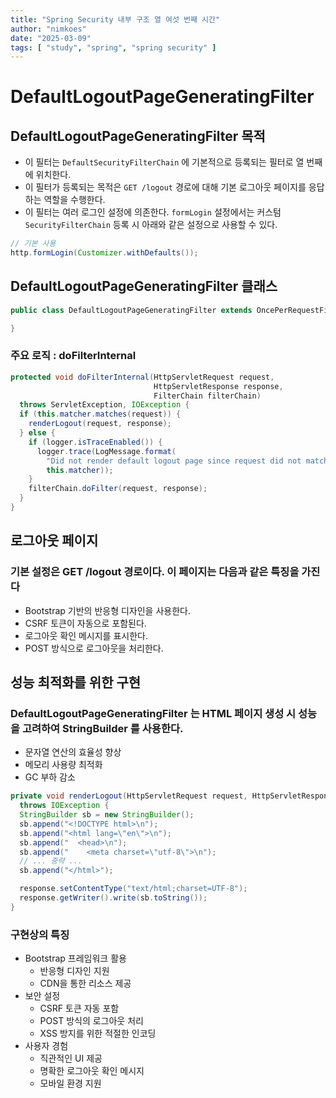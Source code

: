 ```yaml
---
title: "Spring Security 내부 구조 열 여섯 번째 시간"
author: "nimkoes"
date: "2025-03-09"
tags: [ "study", "spring", "spring security" ]
---
```


# DefaultLogoutPageGeneratingFilter

## DefaultLogoutPageGeneratingFilter 목적

- 이 필터는 `DefaultSecurityFilterChain` 에 기본적으로 등록되는 필터로 열 번째에 위치한다.
- 이 필터가 등록되는 목적은 `GET /logout` 경로에 대해 기본 로그아웃 페이지를 응답하는 역할을 수행한다.
- 이 필터는 여러 로그인 설정에 의존한다. `formLogin` 설정에서는 커스텀 `SecurityFilterChain` 등록 시 아래와 같은 설정으로 사용할 수 있다.

```java
// 기본 사용
http.formLogin(Customizer.withDefaults());
```

## DefaultLogoutPageGeneratingFilter 클래스

```java
public class DefaultLogoutPageGeneratingFilter extends OncePerRequestFilter {

}
```

### 주요 로직 : doFilterInternal

```java
protected void doFilterInternal(HttpServletRequest request,
                                HttpServletResponse response,
                                FilterChain filterChain)
  throws ServletException, IOException {
  if (this.matcher.matches(request)) {
    renderLogout(request, response);
  } else {
    if (logger.isTraceEnabled()) {
      logger.trace(LogMessage.format(
        "Did not render default logout page since request did not match [%s]",
        this.matcher));
    }
    filterChain.doFilter(request, response);
  }
}
```

## 로그아웃 페이지

### 기본 설정은 GET /logout 경로이다. 이 페이지는 다음과 같은 특징을 가진다

- Bootstrap 기반의 반응형 디자인을 사용한다.
- CSRF 토큰이 자동으로 포함된다.
- 로그아웃 확인 메시지를 표시한다.
- POST 방식으로 로그아웃을 처리한다.

## 성능 최적화를 위한 구현

### DefaultLogoutPageGeneratingFilter 는 HTML 페이지 생성 시 성능을 고려하여 StringBuilder 를 사용한다.

- 문자열 연산의 효율성 향상
- 메모리 사용량 최적화
- GC 부하 감소

```java
private void renderLogout(HttpServletRequest request, HttpServletResponse response)
  throws IOException {
  StringBuilder sb = new StringBuilder();
  sb.append("<!DOCTYPE html>\n");
  sb.append("<html lang=\"en\">\n");
  sb.append("  <head>\n");
  sb.append("    <meta charset=\"utf-8\">\n");
  // ... 중략 ...
  sb.append("</html>");

  response.setContentType("text/html;charset=UTF-8");
  response.getWriter().write(sb.toString());
}
```

### 구현상의 특징

- Bootstrap 프레임워크 활용
  - 반응형 디자인 지원
  - CDN을 통한 리소스 제공
- 보안 설정
  - CSRF 토큰 자동 포함
  - POST 방식의 로그아웃 처리
  - XSS 방지를 위한 적절한 인코딩
- 사용자 경험
  - 직관적인 UI 제공
  - 명확한 로그아웃 확인 메시지
  - 모바일 환경 지원
